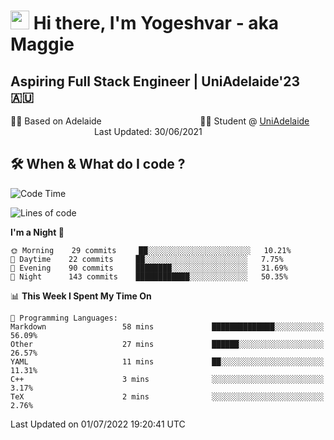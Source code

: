 <h1><img src="https://emojis.slackmojis.com/emojis/images/1531849430/4246/blob-sunglasses.gif?1531849430" width="30"/> Hi there, I'm Yogeshvar - aka Maggie</h1>

## Aspiring Full Stack Engineer | UniAdelaide'23 🇦🇺  
🏂🏻  Based on Adelaide &nbsp;&nbsp;&nbsp;&nbsp;&nbsp;&nbsp;&nbsp;&nbsp;&nbsp;&nbsp;&nbsp;&nbsp;&nbsp;&nbsp;&nbsp;&nbsp;&nbsp;&nbsp;&nbsp;&nbsp;&nbsp;&nbsp;&nbsp;&nbsp;&nbsp;&nbsp;&nbsp;&nbsp;&nbsp;&nbsp;&nbsp;&nbsp;&nbsp;&nbsp;&nbsp;&nbsp;&nbsp;&nbsp;&nbsp;👨‍💻 Student @ [UniAdelaide](https://www.adelaide.edu.au)   &nbsp;&nbsp;&nbsp;&nbsp;&nbsp;&nbsp;&nbsp;&nbsp;&nbsp;&nbsp;&nbsp;&nbsp;&nbsp;&nbsp;&nbsp;&nbsp;&nbsp;&nbsp;&nbsp;&nbsp;&nbsp;&nbsp;&nbsp;&nbsp;&nbsp;&nbsp;&nbsp;&nbsp;&nbsp;&nbsp;&nbsp;&nbsp; &nbsp;Last Updated: 30/06/2021

## 🛠 When & What do I code ?  

<!--START_SECTION:waka-->
![Code Time](http://img.shields.io/badge/Code%20Time-1%2C582%20hrs%2051%20mins-blue)

![Lines of code](https://img.shields.io/badge/From%20Hello%20World%20I%27ve%20Written-4%20Million%20lines%20of%20code-blue)

**I'm a Night 🦉** 

```text
🌞 Morning    29 commits     ██░░░░░░░░░░░░░░░░░░░░░░░   10.21% 
🌆 Daytime    22 commits     ██░░░░░░░░░░░░░░░░░░░░░░░   7.75% 
🌃 Evening    90 commits     ████████░░░░░░░░░░░░░░░░░   31.69% 
🌙 Night      143 commits    ████████████░░░░░░░░░░░░░   50.35%

```


📊 **This Week I Spent My Time On** 

```text
💬 Programming Languages: 
Markdown                 58 mins             ██████████████░░░░░░░░░░░   56.09% 
Other                    27 mins             ██████░░░░░░░░░░░░░░░░░░░   26.57% 
YAML                     11 mins             ██░░░░░░░░░░░░░░░░░░░░░░░   11.31% 
C++                      3 mins              ░░░░░░░░░░░░░░░░░░░░░░░░░   3.17% 
TeX                      2 mins              ░░░░░░░░░░░░░░░░░░░░░░░░░   2.76%

```


 Last Updated on 01/07/2022 19:20:41 UTC
<!--END_SECTION:waka-->
